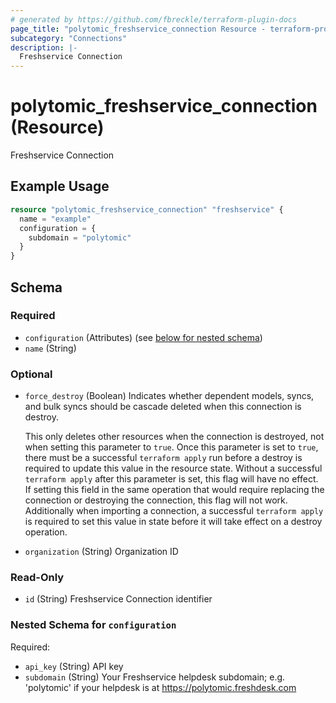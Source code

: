 ```yaml
---
# generated by https://github.com/fbreckle/terraform-plugin-docs
page_title: "polytomic_freshservice_connection Resource - terraform-provider-polytomic"
subcategory: "Connections"
description: |-
  Freshservice Connection
---
```


# polytomic_freshservice_connection (Resource)

Freshservice Connection

## Example Usage

```terraform
resource "polytomic_freshservice_connection" "freshservice" {
  name = "example"
  configuration = {
    subdomain = "polytomic"
  }
}
```

<!-- schema generated by tfplugindocs -->
## Schema

### Required

- `configuration` (Attributes) (see [below for nested schema](#nestedatt--configuration))
- `name` (String)

### Optional

- `force_destroy` (Boolean) Indicates whether dependent models, syncs, and bulk syncs should be cascade
deleted when this connection is destroy.

  This only deletes other resources when the connection is destroyed, not when
setting this parameter to `true`. Once this parameter is set to `true`, there
must be a successful `terraform apply` run before a destroy is required to
update this value in the resource state. Without a successful `terraform apply`
after this parameter is set, this flag will have no effect. If setting this
field in the same operation that would require replacing the connection or
destroying the connection, this flag will not work. Additionally when importing
a connection, a successful `terraform apply` is required to set this value in
state before it will take effect on a destroy operation.
- `organization` (String) Organization ID

### Read-Only

- `id` (String) Freshservice Connection identifier

<a id="nestedatt--configuration"></a>
### Nested Schema for `configuration`

Required:

- `api_key` (String) API key
- `subdomain` (String) Your Freshservice helpdesk subdomain; e.g. 'polytomic' if your helpdesk is at https://polytomic.freshdesk.com


